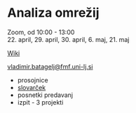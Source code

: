 # Analiza omrežij

Zoom, od 10:00 - 13:00\
22. april, 29. april, 30. april, 6. maj, 21. maj

[Wiki](http://vladowiki.fmf.uni-lj.si/doku.php?id=pajek:ev:pd:p24)

vladimir.batagelj@fmf.uni-lj.si

- prosojnice
- [slovarček](http://vladowiki.fmf.uni-lj.si/doku.php?id=notes:net:dic)
- posnetki predavanj
- izpit - 3 projekti
